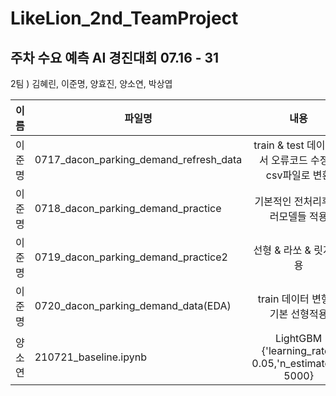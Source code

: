 # LikeLion_2nd_TeamProject

## 주차 수요 예측 AI 경진대회 07.16 - 31
2팀 ) 김혜린, 이준명, 양효진, 양소연, 박상엽

| 이름 | 파일명 | 내용 |
| --- | --- |:---:|
|이준명| 0717_dacon_parking_demand_refresh_data|train & test 데이터에서 오류코드 수정후 csv파일로 변환|
|이준명| 0718_dacon_parking_demand_practice|기본적인 전처리후 여러모델들 적용|
|이준명| 0719_dacon_parking_demand_practice2|선형 & 라쏘 & 릿지 적용|
|이준명| 0720_dacon_parking_demand_data(EDA)|train 데이터 변형후 기본 선형적용|
|양소연| 210721_baseline.ipynb|LightGBM {'learning_rate': 0.05,'n_estimators': 5000}|
